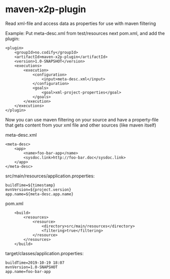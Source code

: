 # maven-x2p-plugin
Read xml-file and access data as properties for use with maven filtering

Example:
Put meta-desc.xml from test/resources next pom.xml, and add the plugin:

```
<plugin>
    <groupId>no.codify</groupId>
    <artifactId>maven-x2p-plugin</artifactId>
    <version>1.0-SNAPSHOT</version>
    <executions>
        <execution>
            <configuration>
                <input>meta-desc.xml</input>
            </configuration>
            <goals>
                <goal>xml-project-properties</goal>
            </goals>
        </execution>
    </executions>
</plugin>
```                 
Now you can use maven filtering on your source and have a property-file that gets content from your xml file and other sources (like maven itself)

meta-desc.xml
```
<meta-desc>
    <app>
        <name>foo-bar-app</name>
        <sysdoc.link>http://foo-bar.doc</sysdoc.link>
    </app>
</meta-desc>
```


src/main/resources/application.properties:
```
buildTime=${timestamp}
mvnVersion=${project.version}
app.name=${meta-desc.app.name}
```

pom.xml
```
    <build>
        <resources>
            <resource>
                <directory>src/main/resources</directory>
                <filtering>true</filtering>
            </resource>
        </resources>
    </build>
```

target/classes/application.properties:
```
buildTime=2019-10-19 18:07
mvnVersion=1.0-SNAPSHOT
app.name=foo-bar-app
```